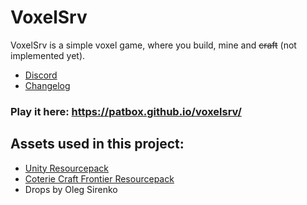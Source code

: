 # VoxelSrv
VoxelSrv is a simple voxel game, where you build, mine and ~~craft~~ (not implemented yet).

- [Discord](https://discord.gg/K9PdsDh)
- [Changelog](https://github.com/Patbox/voxelsrv/blob/master/CHANGELOG.md)

### Play it here: https://patbox.github.io/voxelsrv/

## Assets used in this project:
- [Unity Resourcepack](https://github.com/CyanideX/Unity)
- [Coterie Craft Frontier Resourcepack](https://www.curseforge.com/minecraft/texture-packs/coterie-craft-16x)
- Drops by Oleg Sirenko
